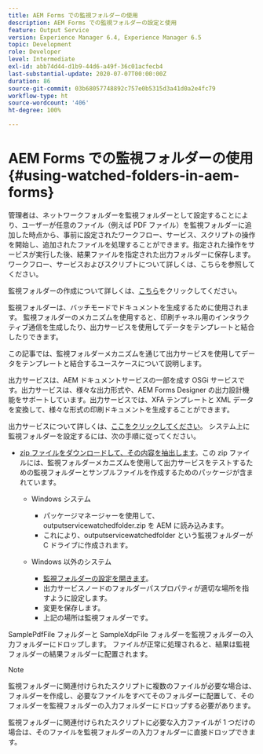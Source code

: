 ```yaml
---
title: AEM Forms での監視フォルダーの使用
description: AEM Forms での監視フォルダーの設定と使用
feature: Output Service
version: Experience Manager 6.4, Experience Manager 6.5
topic: Development
role: Developer
level: Intermediate
exl-id: abb74d44-d1b9-44d6-a49f-36c01acfecb4
last-substantial-update: 2020-07-07T00:00:00Z
duration: 86
source-git-commit: 03b68057748892c757e0b5315d3a41d0a2e4fc79
workflow-type: ht
source-wordcount: '406'
ht-degree: 100%

---
```


# AEM Forms での監視フォルダーの使用{#using-watched-folders-in-aem-forms}

管理者は、ネットワークフォルダーを監視フォルダーとして設定することにより、ユーザーが任意のファイル（例えば PDF ファイル）を監視フォルダーに追加した時点から、事前に設定されたワークフロー、サービス、スクリプトの操作を開始し、追加されたファイルを処理することができます。指定された操作をサービスが実行した後、結果ファイルを指定された出力フォルダーに保存します。ワークフロー、サービスおよびスクリプトについて詳しくは、こちらを参照してください。

監視フォルダーの作成について詳しくは、[こちら](https://helpx.adobe.com/jp/experience-manager/6-4/forms/using/Creating-Configure-watched-folder.html?lang=ja)をクリックしてください。

監視フォルダーは、バッチモードでドキュメントを生成するために使用されます。 監視フォルダーのメカニズムを使用すると、印刷チャネル用のインタラクティブ通信を生成したり、出力サービスを使用してデータをテンプレートと結合したりできます。

この記事では、監視フォルダーメカニズムを通じて出力サービスを使用してデータをテンプレートと結合するユースケースについて説明します。

出力サービスは、AEM ドキュメントサービスの一部を成す OSGi サービスです。出力サービスは、様々な出力形式や、AEM Forms Designer の出力設計機能をサポートしています。出力サービスでは、XFA テンプレートと XML データを変換して、様々な形式の印刷ドキュメントを生成することができます。

出力サービスについて詳しくは、[ここをクリックしてください](https://helpx.adobe.com/jp/aem-forms/6/output-service.html)。
システム上に監視フォルダーを設定するには、次の手順に従ってください。
* [zip ファイルをダウンロードして、その内容を抽出します](assets/outputservicewatchedfolderkt.zip)。この zip ファイルには、監視フォルダーメカニズムを使用して出力サービスをテストするための監視フォルダーとサンプルファイルを作成するためのパッケージが含まれています。
   * Windows システム

      * パッケージマネージャーを使用して、outputservicewatchedfolder.zip を AEM に読み込みます。
      * これにより、outputservicewatchedfolder という監視フォルダーが C ドライブに作成されます。
   * Windows 以外のシステム
      * [監視フォルダーの設定を開きます](http://localhost:4502/crx/de/index.jsp#/etc/fd/watchfolder/config/outputservice)。
      * 出力サービスノードのフォルダーパスプロパティが適切な場所を指すように設定します。
      * 変更を保存します。
      * 上記の場所は監視フォルダーです。

SamplePdfFile フォルダーと SampleXdpFile フォルダーを監視フォルダーの入力フォルダーにドロップします。 ファイルが正常に処理されると、結果は監視フォルダーの結果フォルダーに配置されます。


>[!NOTE]
>
>監視フォルダーに関連付けられたスクリプトに複数のファイルが必要な場合は、フォルダーを作成し、必要なファイルをすべてそのフォルダーに配置して、そのフォルダーを監視フォルダーの入力フォルダーにドロップする必要があります。
>
>監視フォルダーに関連付けられたスクリプトに必要な入力ファイルが 1 つだけの場合は、そのファイルを監視フォルダーの入力フォルダーに直接ドロップできます。
